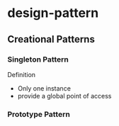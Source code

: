 # design-pattern

## Creational Patterns

### Singleton Pattern

Definition

- Only one instance
- provide a global point of access

### Prototype Pattern

